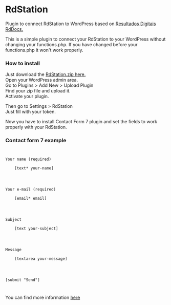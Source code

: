 # RdStation
Plugin to connect RdStation to WordPress based on <a href="https://github.com/ResultadosDigitais/rdocs/blob/master/integration_wp_cf7_3_9%2B.md">Resultados Digitais RdDocs.</a>

This is a simple plugin to connect your RdStation to your WordPress without changing your functions.php.
If you have changed before your functions.php it won't work properly. 

<h3>How to install</h3>
Just download the <a href="http://www.pixelcake.com.br/rdstation.zip"> RdStation.zip here.</a><br>
Open your WordPress admin area.<br>
Go to Plugins > Add New > Upload Plugin<br>
Find your zip file and upload it.<br>
Activate your plugin.<br>

Then go to Settings > RdStation<br>
Just fill with your token.

Now you have to install Contact Form 7 plugin and set the fields to work properly with your RdStation.<br>

<h3>Contact form 7 example</h3>

<code>
<p>Your name (required)<br />
    [text* your-name] </p>

<p>Your e-mail (required)<br />
    [email* email] </p>

<p>Subject<br />
    [text your-subject] </p>

<p>Message<br />
    [textarea your-message] </p>

<p>[submit "Send"]</p>
</code>
<div style="display:none;">
[text identificador "YOUR IDENTIFIER"]
[text c_utmz id:cookieutmz ""]
</div>
<script type="text/javascript">
function read_cookie(a){var b=a+"=";var c=document.cookie.split(";");for(var d=0;d<c.length;d++){var e=c[d];while(e.charAt(0)==" ")e=e.substring(1,e.length);if(e.indexOf(b)==0){return e.substring(b.length,e.length)}}return null}try{document.getElementById("cookieutmz").value=read_cookie("__utmz")}catch(err){}
</script>

You can find more information <a href="https://github.com/ResultadosDigitais/rdocs">here</a>

